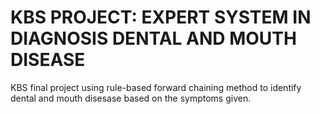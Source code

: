 # KBS PROJECT: EXPERT SYSTEM IN DIAGNOSIS DENTAL AND MOUTH DISEASE

KBS final project using rule-based forward chaining method to identify dental and mouth disesase based on the symptoms given.
